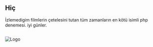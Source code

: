 ## Hiç

İzlemedigim filmlerin çetelesini tutan tüm zamanların en kötü isimli php denemesi.
iyi günler.

##
![Logo](http://cdn.miramax.com/media/assets/pulp_fiction_logo.png)
